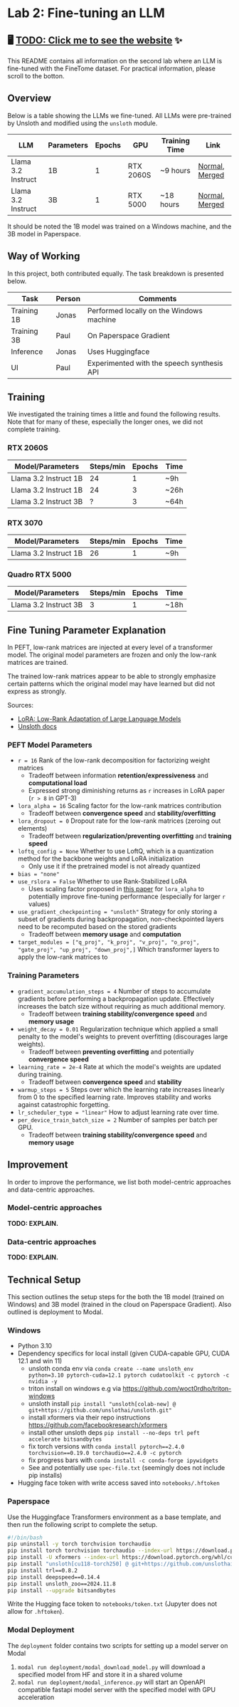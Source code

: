 # Lab 2: Fine-tuning an LLM

## 🖥️ [TODO: Click me to see the website]() ✨

This README contains all information on the second lab where an LLM is fine-tuned with the FineTome dataset.
For practical information, please scroll to the botton.

## Overview

Below is a table showing the LLMs we fine-tuned.
All LLMs were pre-trained by Unsloth and modified using the `unsloth` module.

| LLM | Parameters | Epochs | GPU | Training Time | Link |
| -- | -- | -- | -- | -- | -- |
| Llama 3.2 Instruct | 1B | 1 | RTX 2060S | ~9 hours | [Normal](https://huggingface.co/Taiwar/llama-3.2-1b-instruct-lora_model-1epoch), [Merged](https://huggingface.co/Taiwar/llama-3.2-1b-instruct-lora-1poch_merged16b) |
| Llama 3.2 Instruct | 3B | 1 | RTX 5000 | ~18 hours | [Normal](https://huggingface.co/Arraying/llama-3.2-3b-instruct-lora_model-1epoch), [Merged](https://huggingface.co/Arraying/llama-3.2-3b-instruct-lora-1poch_merged16b) |

It should be noted the 1B model was trained on a Windows machine, and the 3B model in Paperspace.

## Way of Working

In this project, both contributed equally.
The task breakdown is presented below.

| Task | Person | Comments
| -- | -- | -- |
| Training 1B | Jonas | Performed locally on the Windows machine |
| Training 3B | Paul | On Paperspace Gradient |
| Inference | Jonas | Uses Huggingface |
| UI | Paul | Experimented with the speech synthesis API |

## Training 

We investigated the training times a little and found the following results. Note that for many of these, especially the longer ones, we did not complete training.

### RTX 2060S

| Model/Parameters | Steps/min | Epochs | Time |
| -- | -- | -- | -- |
| Llama 3.2 Instruct 1B | 24 | 1 | ~9h |
| Llama 3.2 Instruct 1B | 24 | 3 | ~26h |
| Llama 3.2 Instruct 3B | ? | 3 | ~64h |

### RTX 3070

| Model/Parameters | Steps/min | Epochs | Time |
| -- | -- | -- | -- |
| Llama 3.2 Instruct 1B | 26 | 1 | ~9h |

### Quadro RTX 5000

| Model/Parameters | Steps/min | Epochs | Time |
| -- | -- | -- | -- |
| Llama 3.2 Instruct 3B | 3 | 1 | ~18h |

## Fine Tuning Parameter Explanation
In PEFT, low-rank matrices are injected at every level of a transformer model.
The original model parameters are frozen and only the low-rank matrices are trained.

The trained low-rank matrices appear to be able to strongly emphasize certain patterns which the original model may have learned but did not express as strongly.

Sources: 
- [LoRA: Low-Rank Adaptation of Large Language Models](http://arxiv.org/abs/2106.09685)
- [Unsloth docs](https://docs.unsloth.ai/basics/lora-parameters-encyclopedia)

### PEFT Model Parameters

- `r = 16` Rank of the low-rank decomposition for factorizing weight matrices
  - Tradeoff between information **retention/expressiveness** and **computational load**
  - Expressed strong diminishing returns as `r` increases in LoRA paper (`r > 8` in GPT-3)
- `lora_alpha = 16` Scaling factor for the low-rank matrices contribution
  - Tradeoff between **convergence speed** and **stability/overfitting**
- `lora_dropout = 0` Dropout rate for the low-rank matrices (zeroing out elements)
  - Tradeoff between **regularization/preventing overfitting** and **training speed**
- `loftq_config = None` Whether to use LoftQ, which is a quantization method for the backbone weights and LoRA initialization
  - Only use it if the pretrained model is not already quantized
- `bias = "none"`
- `use_rslora = False` Whether to use Rank-Stabilized LoRA
  - Uses scaling factor proposed in [this paper](https://arxiv.org/abs/2312.03732) for `lora_alpha` to 
    potentially improve fine-tuning performance (especially for larger `r` values) 
- `use_gradient_checkpointing = "unsloth"` Strategy for only storing a subset of gradients during backpropagation, non-checkpointed layers need to be recomputed based on the stored gradients
  - Tradeoff between **memory usage** and **computation**
- `target_modules = ["q_proj", "k_proj", "v_proj", "o_proj", "gate_proj", "up_proj", "down_proj",]` Which transformer layers to apply the low-rank matrices to

### Training Parameters
- `gradient_accumulation_steps = 4` Number of steps to accumulate gradients before performing a backpropagation update.
  Effectively increases the batch size without requiring as much additional memory.
  - Tradeoff between **training stability/convergence speed** and **memory usage**
- `weight_decay = 0.01` Regularization technique which applied a small penalty to the model's weights to prevent overfitting (discourages large weights).
  - Tradeoff between **preventing overfitting** and potentially **convergence speed**
- `learning_rate = 2e-4` Rate at which the model's weights are updated during training.
  - Tradeoff between **convergence speed** and **stability**
- `warmup_steps = 5` Steps over which the learning rate increases linearly from 0 to the specified learning rate.
  Improves stability and works against catastrophic forgetting.
- `lr_scheduler_type = "linear"` How to adjust learning rate over time.
- `per_device_train_batch_size = 2` Number of samples per batch per GPU.
  - Tradeoff between **training stability/convergence speed** and **memory usage**

## Improvement

In order to improve the performance, we list both model-centric approaches and data-centric approaches.

### Model-centric approaches
**TODO: EXPLAIN.**

### Data-centric approaches
**TODO: EXPLAIN.**

## Technical Setup

This section outlines the setup steps for the both the 1B model (trained on Windows) and 3B model (trained in the cloud on Paperspace Gradient). Also outlined is deployment to Modal.

### Windows
- Python 3.10
- Dependency specifics for local install (given CUDA-capable GPU, CUDA 12.1 and win 11)
  - unsloth conda env via `conda create --name unsloth_env python=3.10 pytorch-cuda=12.1 pytorch cudatoolkit -c pytorch -c nvidia -y`
  - triton install on windows e.g via https://github.com/woct0rdho/triton-windows
  - unsloth install `pip install "unsloth[colab-new] @ git+https://github.com/unslothai/unsloth.git"`
  - install xformers via their repo instructions https://github.com/facebookresearch/xformers
  - install other unsloth deps `pip install --no-deps trl peft accelerate bitsandbytes`
  - fix torch versions with `conda install pytorch==2.4.0 torchvision==0.19.0 torchaudio==2.4.0 -c pytorch`
  - fix progress bars with `conda install -c conda-forge ipywidgets`
  - See and potentially use `spec-file.txt` (seemingly does not include pip installs)
- Hugging face token with write access saved into `notebooks/.hftoken`

### Paperspace

Use the Huggingface Transformers environment as a base template, and then run the following script to complete the setup.
```sh
#!/bin/bash
pip uninstall -y torch torchvision torchaudio
pip install torch torchvision torchaudio --index-url https://download.pytorch.org/whl/cu118
pip install -U xformers --index-url https://download.pytorch.org/whl/cu118
pip install "unsloth[cu118-torch250] @ git+https://github.com/unslothai/unsloth.git"
pip install trl==0.8.2
pip install deepspeed==0.14.4
pip install unsloth_zoo==2024.11.8
pip install --upgrade bitsandbytes
```

Write the Hugging face token to `notebooks/token.txt` (Jupyter does not allow for `.hftoken`).

### Modal Deployment
The `deployment` folder contains two scripts for setting up a model server on Modal
1. `modal run deployment/modal_download_model.py` will download a specified model from HF and store it in a shared volume
2. `modal run deployment/modal_inference.py` will start an OpenAPI compatible fastapi model server with the specified model with GPU acceleration
